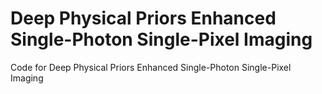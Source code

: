 # Deep Physical Priors Enhanced Single-Photon Single-Pixel Imaging
Code for Deep Physical Priors Enhanced Single-Photon Single-Pixel Imaging
